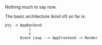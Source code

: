 Nothing much to say now.

The basic architecture (kind of) so far is:

```
pty -> AppBackend
           |
           v
       Event Loop --> AppFrontend -> Render
```
